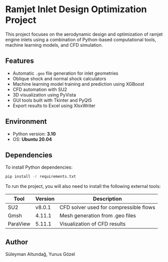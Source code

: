 # Ramjet Inlet Design Optimization Project

This project focuses on the aerodynamic design and optimization of ramjet engine inlets using a combination of Python-based computational tools, machine learning models, and CFD simulation.

## Features

- Automatic `.geo` file generation for inlet geometries
- Oblique shock and normal shock calculators
- Machine learning model training and prediction using XGBoost
- CFD automation with SU2
- 3D visualization using PyVista
- GUI tools built with Tkinter and PyQt5
- Export results to Excel using XlsxWriter

## Environment

- Python version: **3.10**
- OS: **Ubuntu 20.04**

## Dependencies

To install Python dependencies:

```bash
pip install -r requirements.txt
```

To run the project, you will also need to install the following external tools:

| Tool       | Version    | Description                              |
|------------|------------|------------------------------------------|
| SU2        | v8.0.1     | CFD solver used for compressible flows   |
| Gmsh       | 4.11.1     | Mesh generation from .geo files          |
| ParaView   | 5.11.1     | Visualization of CFD results             |



## Author

Süleyman Altundağ, Yunus Gözel
